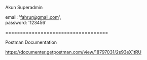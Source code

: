 Akun Superadmin <br>

email: 'fahrur@gmail.com', <br>
password: '123456'

===================================

Postman Documentation <br>

https://documenter.getpostman.com/view/18797031/2s93eX1tRU
